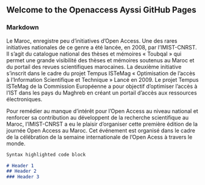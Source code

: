 ## Welcome to the Openaccess Ayssi GitHub Pages


### Markdown

Le Maroc, enregistre peu d’initiatives d’Open Access. Une des rares initiatives nationales de ce genre a été lancée, en 2008, par l’IMIST-CNRST. Il s’agit du catalogue national des thèses et mémoires « Toubqal » qui permet une grande visibilité des thèses et mémoires soutenus au Maroc et du portail des revues scientifiques marocaines. La deuxième initiative s’inscrit dans le cadre du projet Tempus ISTeMag « Optimisation de l’accès à l’Information Scientifique et Technique » Lancé en 2009. Le projet Tempus ISTeMag de la Commission Européenne a pour objectif d’optimiser l’accès à l’IST dans les pays du Maghreb en créant un portail d’accès aux ressources électroniques.


Pour remédier au manque d’intérêt pour l’Open Access au niveau national et renforcer sa contribution au développent de la recherche scientifique au Maroc,  l’IMIST-CNRST a eu le plaisir d’organiser cette première édition de la journée Open Access au Maroc. Cet événement est organisé dans le cadre de la célébration de la semaine internationale de l’Open Acess à travers le monde.

```markdown
Syntax highlighted code block

# Header 1
## Header 2
### Header 3

